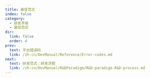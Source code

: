 ```yaml
---
title: 最佳范式
index: false
category:
  - 研发手册
  - 最佳范式
dir:
  link: false
  order: 4
prev:
  text: 平台错误码
  link: /zh-cn/DevManual/Reference/Error-codes.md
next:
  text: 研发范式：研发流程
  link: /zh-cn/DevManual/R&DParadigm/R&D-paradigm-R&D-process.md
---
```

